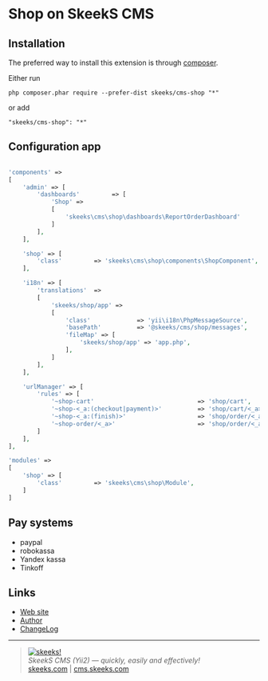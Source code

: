 Shop on SkeekS CMS
===================================

Installation
------------

The preferred way to install this extension is through [composer](http://getcomposer.org/download/).

Either run

```
php composer.phar require --prefer-dist skeeks/cms-shop "*"
```

or add

```
"skeeks/cms-shop": "*"
```

Configuration app
----------

```php

'components' =>
[
    'admin' => [
        'dashboards'         => [
            'Shop' =>
            [
                'skeeks\cms\shop\dashboards\ReportOrderDashboard'
            ]
        ],
    ],

    'shop' => [
        'class'         => 'skeeks\cms\shop\components\ShopComponent',
    ],

    'i18n' => [
        'translations'  =>
        [
            'skeeks/shop/app' =>
            [
                'class'             => 'yii\i18n\PhpMessageSource',
                'basePath'          => '@skeeks/cms/shop/messages',
                'fileMap' => [
                    'skeeks/shop/app' => 'app.php',
                ],
            ]
        ],
    ],

    'urlManager' => [
        'rules' => [
            '~shop-cart'                             => 'shop/cart',
            '~shop-<_a:(checkout|payment)>'          => 'shop/cart/<_a>',
            '~shop-<_a:(finish)>'                    => 'shop/order/<_a>',
            '~shop-order/<_a>'                       => 'shop/order/<_a>',
        ]
    ],
],

'modules' =>
[
    'shop' => [
        'class'         => 'skeeks\cms\shop\Module',
    ]
]

```



Pay systems
----------

 * paypal
 * robokassa
 * Yandex kassa
 * Tinkoff



Links
-------
* [Web site](https://cms.skeeks.com)
* [Author](https://skeeks.com)
* [ChangeLog](https://github.com/skeeks-cms/cms-shop/blob/master/CHANGELOG.md)



___

> [![skeeks!](https://skeeks.com/img/logo/logo-no-title-80px.png)](https://skeeks.com)  
<i>SkeekS CMS (Yii2) — quickly, easily and effectively!</i>  
[skeeks.com](https://skeeks.com) | [cms.skeeks.com](https://cms.skeeks.com)


